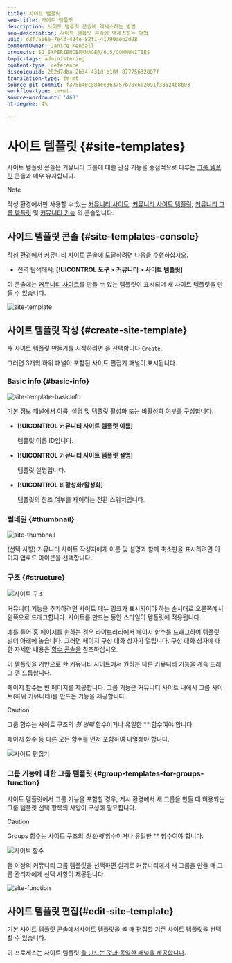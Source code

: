 ```yaml
---
title: 사이트 템플릿
seo-title: 사이트 템플릿
description: 사이트 템플릿 콘솔에 액세스하는 방법
seo-description: 사이트 템플릿 콘솔에 액세스하는 방법
uuid: d2f7556e-7e43-424e-82f1-41790aeb2d98
contentOwner: Janice Kendall
products: SG_EXPERIENCEMANAGER/6.5/COMMUNITIES
topic-tags: administering
content-type: reference
discoiquuid: 202d7dba-2b34-431d-b10f-87775632807f
translation-type: tm+mt
source-git-commit: f375b40c084ee363757b78c602091f38524b8b03
workflow-type: tm+mt
source-wordcount: '463'
ht-degree: 4%

---
```



# 사이트 템플릿 {#site-templates}

사이트 템플릿 콘솔은 커뮤니티 그룹에 대한 관심 기능을 중점적으로 다루는 [그룹 템플릿](tools-groups.md) 콘솔과 매우 유사합니다.

>[!NOTE]
>
>작성 환경에서만 사용할 수 있는 [커뮤니티 사이트](sites-console.md), [커뮤니티 사이트 템플릿](sites.md), [커뮤니티 그룹 템플릿](tools-groups.md) 및 [커뮤니티 기능](functions.md) 의 콘솔입니다.

## 사이트 템플릿 콘솔 {#site-templates-console}

작성 환경에서 커뮤니티 사이트 콘솔에 도달하려면 다음을 수행하십시오.

* 전역 탐색에서: **[!UICONTROL 도구 > 커뮤니티 > 사이트 템플릿]**

이 콘솔에는 [커뮤니티 사이트를](sites-console.md) 만들 수 있는 템플릿이 표시되며 새 사이트 템플릿을 만들 수 있습니다.

![site-template](assets/site-template.png)

## 사이트 템플릿 작성 {#create-site-template}

새 사이트 템플릿 만들기를 시작하려면 을 선택합니다 `Create`.

그러면 3개의 하위 패널이 포함된 사이트 편집기 패널이 표시됩니다.

### Basic info {#basic-info}

![site-template-basicinfo](assets/site-template-basicinfo.png)

기본 정보 패널에서 이름, 설명 및 템플릿 활성화 또는 비활성화 여부를 구성합니다.

* **[!UICONTROL 커뮤니티 사이트 템플릿 이름]**

   템플릿 이름 ID입니다.

* **[!UICONTROL 커뮤니티 사이트 템플릿 설명]**

   템플릿 설명입니다.

* **[!UICONTROL 비활성화/활성화]**

   템플릿의 참조 여부를 제어하는 전환 스위치입니다.

### 썸네일 {#thumbnail}

![site-thumbnail](assets/site-thumbnail.png)

(선택 사항) 커뮤니티 사이트 작성자에게 이름 및 설명과 함께 축소판을 표시하려면 이미지 업로드 아이콘을 선택합니다.

### 구조 {#structure}

![사이트 구조](assets/site-structure.png)

커뮤니티 기능을 추가하려면 사이트 메뉴 링크가 표시되어야 하는 순서대로 오른쪽에서 왼쪽으로 드래그합니다. 사이트를 만드는 동안 스타일이 템플릿에 적용됩니다.

예를 들어 홈 페이지를 원하는 경우 라이브러리에서 페이지 함수를 드래그하여 템플릿 빌더 아래에 놓습니다. 그러면 페이지 구성 대화 상자가 열립니다. 구성 대화 상자에 대한 자세한 내용은 [함수 콘솔을](functions.md) 참조하십시오.

이 템플릿을 기반으로 한 커뮤니티 사이트에서 원하는 다른 커뮤니티 기능을 계속 드래그 앤 드롭합니다.

페이지 함수는 빈 페이지를 제공합니다. 그룹 기능은 커뮤니티 사이트 내에서 그룹 사이트(하위 커뮤니티)를 만드는 기능을 제공합니다.

>[!CAUTION]
>
>그룹 함수는 사이트 구조의 *첫 번째* 함수이거나 유일한 ** 함수여야 합니다.
>
>페이지 함수 [](functions.md#page-function)등 다른 모든 함수를 먼저 포함하여 나열해야 합니다.

![사이트 편집기](assets/site-editor.png)

### 그룹 기능에 대한 그룹 템플릿 {#group-templates-for-groups-function}

사이트 템플릿에서 그룹 기능을 포함할 경우, 게시 환경에서 새 그룹을 만들 때 허용되는 그룹 템플릿 선택 항목의 사양이 구성에 필요합니다.

>[!CAUTION]
>
>Groups 함수는 사이트 구조의 *첫 번째* 함수이거나 유일한 ** 함수여야 합니다.

![사이트 함수](assets/site-functions.png)

둘 이상의 커뮤니티 그룹 템플릿을 선택하면 실제로 커뮤니티에서 새 그룹을 만들 때 그룹 관리자에게 선택 사항이 제공됩니다.

![site-function](assets/site-functions1.png)

## 사이트 템플릿 편집{#edit-site-template}

기본 [사이트 템플릿 콘솔에서](#site-templates-console)사이트 템플릿을 볼 때 편집할 기존 사이트 템플릿을 선택할 수 있습니다.

이 프로세스는 사이트 템플릿 [을 만드는 것과 동일한 패널을 제공합니다](#create-site-template).

